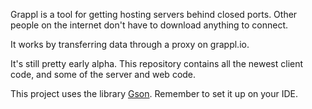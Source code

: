 Grappl is a tool for getting hosting servers behind closed ports.
Other people on the internet don't have to download anything to connect.

It works by transferring data through a proxy on grappl.io.

It's still pretty early alpha. This repository contains all the newest client code, and some of the server and web code.

This project uses the library [Gson](https://github.com/google/gson). Remember to set it up on your IDE.